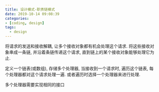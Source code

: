 ```yaml
---
title: 设计模式-职责链模式
date: 2019-10-14 09:08:39
categories:
- [coding, design]
tags:
  - design
---
```


将请求的发送和接收解耦, 让多个接收对象都有机会处理这个请求. 将这些接收对象串成一条链, 并沿着条链传递这个请求, 直到链上的某个接收对象能够处理它为止.

定义一个链表(或数组), 存储多个处理器, 当接收到一个请求时, 遍历这个链表, 每个处理器都对这个请求处理一遍. 或者遍历时选择一个处理器来进行处理.

多个处理器需要实现相同的接口
